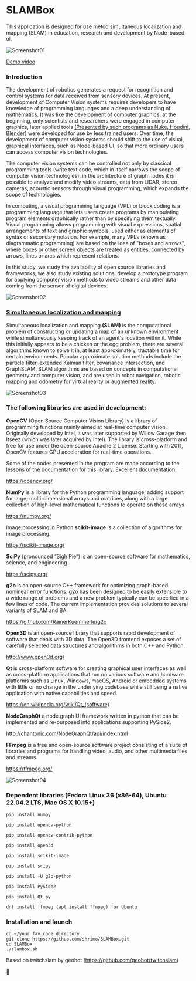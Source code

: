 # SLAMBox
This application is designed for use metod simultaneous localization and mapping (SLAM) in education, research and development by Node-based ui.

![Screenshot01](screenshot01.png)

[Demo video](https://vimeo.com/878101688/42d5fa7642)

### Introduction

The development of robotics generates a request for recognition and control systems for data received from sensory devices. At present, development of Computer Vision systems requires developers to have knowledge of programming languages and a deep understanding of mathematics. It was like the development of computer graphics:  at the beginning, only scientists and researchers were engaged in computer graphics, later applied tools [(Presented by such programs as Nuke, Houdini, Blender)](https://en.wikipedia.org/wiki/Visual_programming_language) were developed for use by less trained users. Over time, the development of computer vision systems should shift to the use of visual, graphical interfaces, such as Node-based UI, so that more ordinary users can access computer vision technologies.

The computer vision systems can be controlled not only by classical programming tools (write text code, which in itself narrows the scope of computer vision technologies), in the architecture of graph nodes it is possible to analyze and modify video streams, data from LIDAR, stereo cameras, acoustic sensors through visual programming, which expands the scope of technologies.

In computing, a visual programming language (VPL) or block coding is a programming language that lets users create programs by manipulating program elements graphically rather than by specifying them textually. Visual programming allows programming with visual expressions, spatial arrangements of text and graphic symbols, used either as elements of syntax or secondary notation. For example, many VPLs (known as diagrammatic programming) are based on the idea of "boxes and arrows", where boxes or other screen objects are treated as entities, connected by arrows, lines or arcs which represent relations.

In this study, we study the availability of open source libraries and frameworks, we also study existing solutions, develop a prototype program for applying computer vision methods to video streams and other data coming from the sensor of digital devices.

![Screenshot02](screenshot02.png)

### [Simultaneous localization and mapping][def]

Simultaneous localization and mapping **(SLAM)** is the computational problem of constructing or updating a map of an unknown environment while simultaneously keeping track of an agent's location within it. While this initially appears to be a chicken or the egg problem, there are several algorithms known to solve it in, at least approximately, tractable time for certain environments. Popular approximate solution methods include the particle filter, extended Kalman filter, covariance intersection, and GraphSLAM. SLAM algorithms are based on concepts in computational geometry and computer vision, and are used in robot navigation, robotic mapping and odometry for virtual reality or augmented reality.

![Screenshot03](screenshot03.png)

### The following libraries are used in development:

**OpenCV** (Open Source Computer Vision Library) is a library of programming functions mainly aimed at real-time computer vision. Originally developed by Intel, it was later supported by Willow Garage then Itseez (which was later acquired by Intel). The library is cross-platform and free for use under the open-source Apache 2 License. Starting with 2011, OpenCV features GPU acceleration for real-time operations.

Some of the nodes presented in the program are made according to the lessons of the documentation for this library. Excellent documentation.

https://opencv.org/

**NumPy** is a library for the Python programming language, adding support for large, multi-dimensional arrays and matrices, along with a large collection of high-level mathematical functions to operate on these arrays.

https://numpy.org/

Image processing in Python **scikit-image** is a 
collection of algorithms for image processing.

https://scikit-image.org/

**SciPy** (pronounced “Sigh Pie”) is an open-source software for mathematics, science, and engineering.

https://scipy.org/

**g2o** is an open-source C++ framework for optimizing graph-based nonlinear error functions. g2o has been designed to be easily extensible to a wide range of problems and a new problem typically can be specified in a few lines of code. The current implementation provides solutions to several variants of SLAM and BA.

https://github.com/RainerKuemmerle/g2o

**Open3D** is an open-source library that supports rapid development of software that deals with 3D data. The Open3D frontend exposes a set of carefully selected data structures and algorithms in both C++ and Python.

http://www.open3d.org/

**Qt** is cross-platform software for creating graphical user interfaces as well as cross-platform applications that run on various software and hardware platforms such as Linux, Windows, macOS, Android or embedded systems with little or no change in the underlying codebase while still being a native application with native capabilities and speed.

https://en.wikipedia.org/wiki/Qt_(software)

**NodeGraphQt** a node graph UI framework written in python that can be implemented and re-purposed into applications supporting PySide2.

http://chantonic.com/NodeGraphQt/api/index.html

**FFmpeg** is a free and open-source software project consisting of a suite of libraries and programs for handling video, audio, and other multimedia files and streams.

https://ffmpeg.org/

![Screenshot04](screenshot04.png)

### Dependent libraries (Fedora Linux 36 (x86-64), Ubuntu 22.04.2 LTS,  Mac OS X 10.15+)

```
pip install numpy

pip install opencv-python

pip install opencv-contrib-python

pip install open3d

pip install scikit-image

pip install scipy

pip install -U g2o-python

pip install PySide2

pip install Qt.py

dnf install ffmpeg (apt install ffmpeg) for Ubuntu
```

### Installation and launch

```
cd ~/your_fav_code_directory
git clone https://github.com/shrimo/SLAMBox.git
cd SLAMBox
./slambox.sh
```


Based on twitchslam by geohot (https://github.com/geohot/twitchslam)

:rocket:

[def]: https://en.wikipedia.org/wiki/Simultaneous_localization_and_mapping